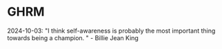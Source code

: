 # GHRM

2024-10-03: "I think self-awareness is probably the most important thing towards being a champion. " - Billie Jean King